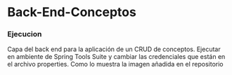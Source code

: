 # Back-End-Conceptos

### Ejecucion

Capa del back end para la aplicación de un CRUD de conceptos. Ejecutar en ambiente de Spring Tools Suite y cambiar las credenciales que están en el archivo properties. Como lo muestra la imagen añadida en el repositorio

